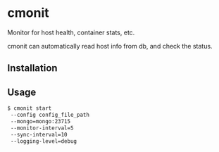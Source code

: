 cmonit
===

Monitor for host health, container stats, etc.

cmonit can automatically read host info from db, and check the status.


## Installation


## Usage

```sh
$ cmonit start
 --config config_file_path
 --mongo=mongo:23715
 --monitor-interval=5
 --sync-interval=10
 --logging-level=debug
```
